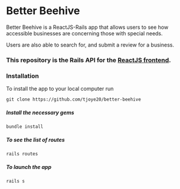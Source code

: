 # Better Beehive

Better Beehive is a ReactJS-Rails app that allows users to see how accessible businesses are concerning those with special needs.

Users are also able to search for, and submit a review for a business.

### This repository is the Rails API for the [ReactJS frontend](https://github.com/ajthorne/better-beehive).

### Installation
To install the app to your local computer run

    git clone https://github.com/tjoye20/better-beehive

##### Install the necessary gems

    bundle install

##### To see the list of routes

    rails routes

##### To launch the app

    rails s
